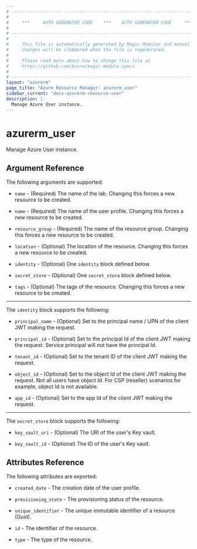 ```yaml
---
# ----------------------------------------------------------------------------
#
#     ***     AUTO GENERATED CODE    ***    AUTO GENERATED CODE     ***
#
# ----------------------------------------------------------------------------
#
#     This file is automatically generated by Magic Modules and manual
#     changes will be clobbered when the file is regenerated.
#
#     Please read more about how to change this file at
#     https://github.com/Azure/magic-module-specs
#
# ----------------------------------------------------------------------------
layout: "azurerm"
page_title: "Azure Resource Manager: azurerm_user"
sidebar_current: "docs-azurerm-resource-user"
description: |-
  Manage Azure User instance.
---
```


# azurerm_user

Manage Azure User instance.


## Argument Reference

The following arguments are supported:

* `name` - (Required) The name of the lab. Changing this forces a new resource to be created.

* `name` - (Required) The name of the user profile. Changing this forces a new resource to be created.

* `resource_group` - (Required) The name of the resource group. Changing this forces a new resource to be created.

* `location` - (Optional) The location of the resource. Changing this forces a new resource to be created.

* `identity` - (Optional) One `identity` block defined below.

* `secret_store` - (Optional) One `secret_store` block defined below.

* `tags` - (Optional) The tags of the resource. Changing this forces a new resource to be created.

---

The `identity` block supports the following:

* `principal_name` - (Optional) Set to the principal name / UPN of the client JWT making the request.

* `principal_id` - (Optional) Set to the principal Id of the client JWT making the request. Service principal will not have the principal Id.

* `tenant_id` - (Optional) Set to the tenant ID of the client JWT making the request.

* `object_id` - (Optional) Set to the object Id of the client JWT making the request. Not all users have object Id. For CSP (reseller) scenarios for example, object Id is not available.

* `app_id` - (Optional) Set to the app Id of the client JWT making the request.

---

The `secret_store` block supports the following:

* `key_vault_uri` - (Optional) The URI of the user's Key vault.

* `key_vault_id` - (Optional) The ID of the user's Key vault.

## Attributes Reference

The following attributes are exported:

* `created_date` - The creation date of the user profile.

* `provisioning_state` - The provisioning status of the resource.

* `unique_identifier` - The unique immutable identifier of a resource (Guid).

* `id` - The identifier of the resource.

* `type` - The type of the resource.
